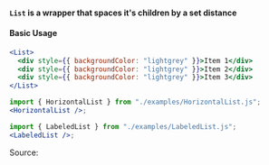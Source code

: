 #### `List` is a wrapper that spaces it's children by a set distance

#### Basic Usage

```jsx
<List>
  <div style={{ backgroundColor: "lightgrey" }}>Item 1</div>
  <div style={{ backgroundColor: "lightgrey" }}>Item 2</div>
  <div style={{ backgroundColor: "lightgrey" }}>Item 3</div>
</List>
```

```jsx
import { HorizontalList } from "./examples/HorizontalList.js";
<HorizontalList />;
```

```jsx
import { LabeledList } from "./examples/LabeledList.js";
<LabeledList />;
```

Source:

```js { "file": "./List.js" }
```
